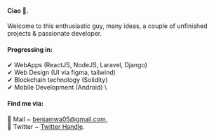#### Ciao 🙂.

Welcome to this enthusiastic guy, many ideas, a couple of unfinished projects & passionate developer.
#### Progressing in:

✔ WebApps (ReactJS, NodeJS, Laravel, Django) \
✔ Web Design (UI via figma, tailwind) \
✔ Blockchain technology (Solidity) \
✔ Mobile Development (Android) \

#### Find me via:

📌 Mail ~ benjamwa05@gmail.com, \
📌 Twitter ~ [Twitter Handle](https://twitter.com/Qhabe_4).
